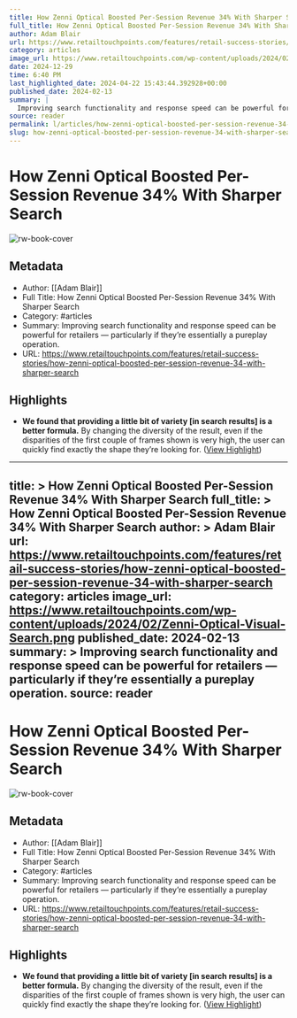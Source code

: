 ```yaml
---
title: How Zenni Optical Boosted Per-Session Revenue 34% With Sharper Search
full_title: How Zenni Optical Boosted Per-Session Revenue 34% With Sharper Search
author: Adam Blair
url: https://www.retailtouchpoints.com/features/retail-success-stories/how-zenni-optical-boosted-per-session-revenue-34-with-sharper-search
category: articles
image_url: https://www.retailtouchpoints.com/wp-content/uploads/2024/02/Zenni-Optical-Visual-Search.png
date: 2024-12-29
time: 6:40 PM
last_highlighted_date: 2024-04-22 15:43:44.392928+00:00
published_date: 2024-02-13
summary: |
  Improving search functionality and response speed can be powerful for retailers — particularly if they’re essentially a pureplay operation.
source: reader
permalink: l/articles/how-zenni-optical-boosted-per-session-revenue-34-with-sharper-search
slug: how-zenni-optical-boosted-per-session-revenue-34-with-sharper-search
---
```

# How Zenni Optical Boosted Per-Session Revenue 34% With Sharper Search

![rw-book-cover](https://www.retailtouchpoints.com/wp-content/uploads/2024/02/Zenni-Optical-Visual-Search.png)

## Metadata
- Author: [[Adam Blair]]
- Full Title: How Zenni Optical Boosted Per-Session Revenue 34% With Sharper Search
- Category: #articles
- Summary: Improving search functionality and response speed can be powerful for retailers — particularly if they’re essentially a pureplay operation.
- URL: https://www.retailtouchpoints.com/features/retail-success-stories/how-zenni-optical-boosted-per-session-revenue-34-with-sharper-search

## Highlights
- **We found that providing a little bit of variety [in search results] is a better formula.** By changing the diversity of the result, even if the disparities of the first couple of frames shown is very high, the user can quickly find exactly the shape they’re looking for. ([View Highlight](https://read.readwise.io/read/01hw34meamkvvf6x8d2jcre7f9))


---
title: >
  How Zenni Optical Boosted Per-Session Revenue 34% With Sharper Search
full_title: >
  How Zenni Optical Boosted Per-Session Revenue 34% With Sharper Search
author: >
  Adam Blair
url: https://www.retailtouchpoints.com/features/retail-success-stories/how-zenni-optical-boosted-per-session-revenue-34-with-sharper-search
category: articles
image_url: https://www.retailtouchpoints.com/wp-content/uploads/2024/02/Zenni-Optical-Visual-Search.png
published_date: 2024-02-13
summary: >
  Improving search functionality and response speed can be powerful for retailers — particularly if they’re essentially a pureplay operation.
source: reader
---
# How Zenni Optical Boosted Per-Session Revenue 34% With Sharper Search

![rw-book-cover](https://www.retailtouchpoints.com/wp-content/uploads/2024/02/Zenni-Optical-Visual-Search.png)

## Metadata
- Author: [[Adam Blair]]
- Full Title: How Zenni Optical Boosted Per-Session Revenue 34% With Sharper Search
- Category: #articles
- Summary: Improving search functionality and response speed can be powerful for retailers — particularly if they’re essentially a pureplay operation.
- URL: https://www.retailtouchpoints.com/features/retail-success-stories/how-zenni-optical-boosted-per-session-revenue-34-with-sharper-search

## Highlights
- **We found that providing a little bit of variety [in search results] is a better formula.** By changing the diversity of the result, even if the disparities of the first couple of frames shown is very high, the user can quickly find exactly the shape they’re looking for. ([View Highlight](https://read.readwise.io/read/01hw34meamkvvf6x8d2jcre7f9))



